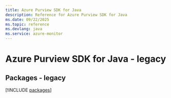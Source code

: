 ```yaml
---
title: Azure Purview SDK for Java
description: Reference for Azure Purview SDK for Java
ms.date: 09/22/2025
ms.topic: reference
ms.devlang: java
ms.service: azure-monitor
---
```

# Azure Purview SDK for Java - legacy
## Packages - legacy
[!INCLUDE [packages](purview-index.md)]